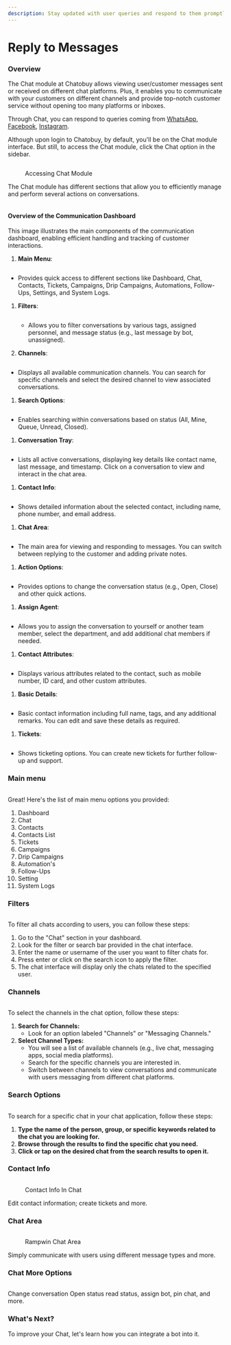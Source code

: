 ```yaml
---
description: Stay updated with user queries and respond to them promptly
---
```


# Reply to Messages

### Overview

The Chat module at Chatobuy allows viewing user/customer messages sent or received on different chat platforms. Plus, it enables you to communicate with your customers on different channels and provide top-notch customer service without opening too many platforms or inboxes.

Through Chat, you can respond to queries coming from [WhatsApp](whatsapp-integration.md), [Facebook](facebook-integration.md), [Instagram](instagram-integration.md).

Although upon login to Chatobuy, by default, you'll be on the Chat module interface. But still, to access the Chat module, click the Chat option in the sidebar.

<figure><img src="https://files.gitbook.com/v0/b/gitbook-x-prod.appspot.com/o/spaces%2FhElFPtMZjXYjDDMBT5q2%2Fuploads%2Fb78vQue9G9n476BwLtgt%2FAccessign%20Chat%20Module%20of%20RUM%20Work.gif?alt=media&#x26;token=aae627b1-b4c2-49b1-a9ec-d1417186e300" alt=""><figcaption><p>Accessing Chat Module</p></figcaption></figure>

The Chat module has different sections that allow you to efficiently manage and perform several actions on conversations.

<figure><img src=".gitbook/assets/image (11) (1).png" alt=""><figcaption></figcaption></figure>

#### Overview of the Communication Dashboard

This image illustrates the main components of the communication dashboard, enabling efficient handling and tracking of customer interactions.

1. **Main Menu**:

<figure><img src=".gitbook/assets/image (16) (1).png" alt=""><figcaption></figcaption></figure>

* Provides quick access to different sections like Dashboard, Chat, Contacts, Tickets, Campaigns, Drip Campaigns, Automations, Follow-Ups, Settings, and System Logs.

1.  **Filters**:

    <figure><img src=".gitbook/assets/image (17) (1).png" alt=""><figcaption></figcaption></figure>

    * Allows you to filter conversations by various tags, assigned personnel, and message status (e.g., last message by bot, unassigned).
2. **Channels**:

<figure><img src=".gitbook/assets/image (18) (1).png" alt=""><figcaption></figcaption></figure>

* Displays all available communication channels. You can search for specific channels and select the desired channel to view associated conversations.

1. **Search Options**:

<figure><img src=".gitbook/assets/image (19) (1).png" alt=""><figcaption></figcaption></figure>

* Enables searching within conversations based on status (All, Mine, Queue, Unread, Closed).

1. **Conversation Tray**:

<figure><img src=".gitbook/assets/image (20) (1).png" alt=""><figcaption></figcaption></figure>

* Lists all active conversations, displaying key details like contact name, last message, and timestamp. Click on a conversation to view and interact in the chat area.

1. **Contact Info**:

<figure><img src=".gitbook/assets/image (21) (1).png" alt=""><figcaption></figcaption></figure>

* Shows detailed information about the selected contact, including name, phone number, and email address.

1. **Chat Area**:

<figure><img src=".gitbook/assets/image (22) (1).png" alt=""><figcaption></figcaption></figure>

* The main area for viewing and responding to messages. You can switch between replying to the customer and adding private notes.

1. **Action Options**:

<figure><img src=".gitbook/assets/image (24) (1).png" alt=""><figcaption></figcaption></figure>

* Provides options to change the conversation status (e.g., Open, Close) and other quick actions.

1. **Assign Agent**:

<figure><img src=".gitbook/assets/image (25) (1).png" alt=""><figcaption></figcaption></figure>

* Allows you to assign the conversation to yourself or another team member, select the department, and add additional chat members if needed.

1. **Contact Attributes**:

<figure><img src=".gitbook/assets/image (26).png" alt=""><figcaption></figcaption></figure>

* Displays various attributes related to the contact, such as mobile number, ID card, and other custom attributes.

1. **Basic Details**:

<figure><img src=".gitbook/assets/image (27).png" alt=""><figcaption></figcaption></figure>

* Basic contact information including full name, tags, and any additional remarks. You can edit and save these details as required.

1. **Tickets**:

<figure><img src=".gitbook/assets/image (28).png" alt=""><figcaption></figcaption></figure>

* Shows ticketing options. You can create new tickets for further follow-up and support.

### Main menu

<figure><img src=".gitbook/assets/image (12) (1).png" alt=""><figcaption></figcaption></figure>

Great! Here's the list of main menu options you provided:

1. Dashboard
2. Chat
3. Contacts
4. Contacts List
5. Tickets
6. Campaigns
7. Drip Campaigns
8. Automation's
9. Follow-Ups
10. Setting
11. System Logs

### Filters

<figure><img src=".gitbook/assets/image (13) (1).png" alt=""><figcaption></figcaption></figure>

To filter all chats according to users, you can follow these steps:

1. Go to the "Chat" section in your dashboard.
2. Look for the filter or search bar provided in the chat interface.
3. Enter the name or username of the user you want to filter chats for.
4. Press enter or click on the search icon to apply the filter.
5. The chat interface will display only the chats related to the specified user.

### Channels

<figure><img src=".gitbook/assets/image (14) (1).png" alt=""><figcaption></figcaption></figure>

To select the channels in the chat option, follow these steps:

1. **Search for Channels:**
   * Look for an option labeled "Channels" or "Messaging Channels."
2. **Select Channel Types:**
   * You will see a list of available channels (e.g., live chat, messaging apps, social media platforms).
   * Search for the specific channels you are interested in.
   * Switch between channels to view conversations and communicate with users messaging from different chat platforms.

### Search Options

<figure><img src=".gitbook/assets/image (15) (1).png" alt=""><figcaption></figcaption></figure>

To search for a specific chat in your chat application, follow these steps:

1. **Type the name of the person, group, or specific keywords related to the chat you are looking for.**
2. **Browse through the results to find the specific chat you need.**
3. **Click or tap on the desired chat from the search results to open it.**

### Contact Info

<figure><img src="https://files.gitbook.com/v0/b/gitbook-x-prod.appspot.com/o/spaces%2FhElFPtMZjXYjDDMBT5q2%2Fuploads%2FRmnEA3j91j6ue0HQxXv0%2FChat%20Contact%20Info%20Panel.png?alt=media&#x26;token=8c881b68-5f7d-4a3c-b071-4386cd54ef26" alt=""><figcaption><p>Contact Info In Chat</p></figcaption></figure>

Edit contact information; create tickets and more.

### Chat Area

<figure><img src="https://files.gitbook.com/v0/b/gitbook-x-prod.appspot.com/o/spaces%2FhElFPtMZjXYjDDMBT5q2%2Fuploads%2FU1MvEYPmrwFcdJo5RmQt%2FRUM%20Work%20Chat%20Area.png?alt=media&#x26;token=f3007f74-d535-456e-b0a2-b2a75405c6e7" alt=""><figcaption><p>Rampwin Chat Area</p></figcaption></figure>

Simply communicate with users using different message types and more.

### Chat More Options

<figure><img src=".gitbook/assets/image (29).png" alt=""><figcaption></figcaption></figure>

Change conversation Open status read status, assign bot, pin chat, and more.

### What's Next?

To improve your Chat, let's learn how you can integrate a bot into it.
